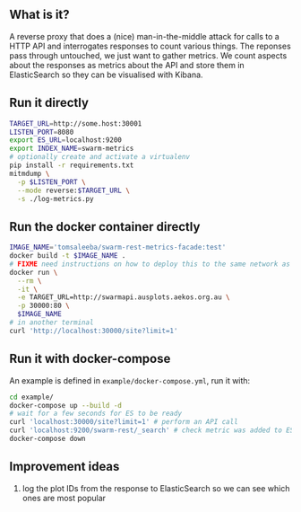 ## What is it?
A reverse proxy that does a (nice) man-in-the-middle attack for calls to a HTTP API and interrogates responses to count various things. The reponses pass through untouched, we just want to gather metrics. We count aspects about the responses as metrics about the API and store them in ElasticSearch so they can be visualised with Kibana.

## Run it directly

```bash
TARGET_URL=http://some.host:30001
LISTEN_PORT=8080
export ES_URL=localhost:9200
export INDEX_NAME=swarm-metrics
# optionally create and activate a virtualenv
pip install -r requirements.txt
mitmdump \
  -p $LISTEN_PORT \
  --mode reverse:$TARGET_URL \
  -s ./log-metrics.py
```

## Run the docker container directly
```bash
IMAGE_NAME='tomsaleeba/swarm-rest-metrics-facade:test'
docker build -t $IMAGE_NAME .
# FIXME need instructions on how to deploy this to the same network as an ES instance, then use ES_URL env var
docker run \
  --rm \
  -it \
  -e TARGET_URL=http://swarmapi.ausplots.aekos.org.au \
  -p 30000:80 \
  $IMAGE_NAME
# in another terminal
curl 'http://localhost:30000/site?limit=1'
```

## Run it with docker-compose

An example is defined in `example/docker-compose.yml`, run it with:
```bash
cd example/
docker-compose up --build -d
# wait for a few seconds for ES to be ready
curl 'localhost:30000/site?limit=1' # perform an API call
curl 'localhost:9200/swarm-rest/_search' # check metric was added to ES
docker-compose down
```

## Improvement ideas

  1. log the plot IDs from the response to ElasticSearch so we can see which ones are most popular


